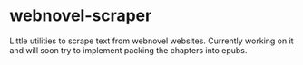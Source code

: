 # webnovel-scraper
Little utilities to scrape text from webnovel websites. Currently working on it and will soon try to implement packing the chapters into epubs.
